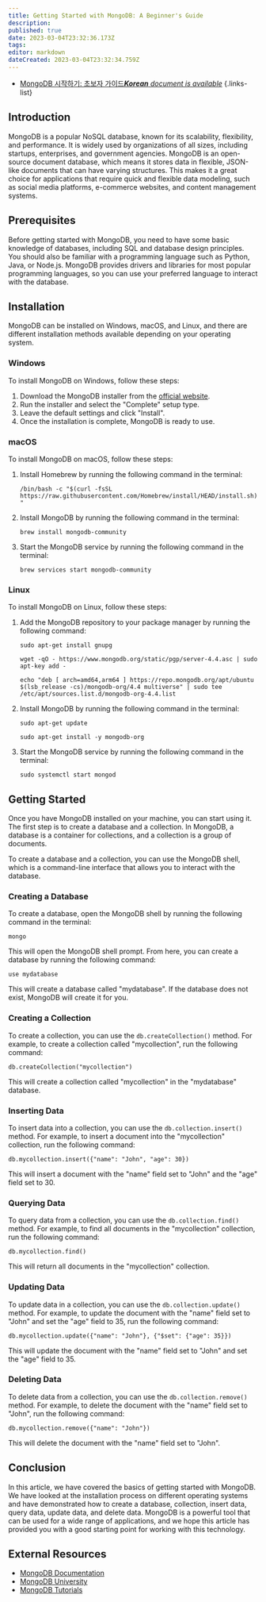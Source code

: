 ```yaml
---
title: Getting Started with MongoDB: A Beginner's Guide
description: 
published: true
date: 2023-03-04T23:32:36.173Z
tags: 
editor: markdown
dateCreated: 2023-03-04T23:32:34.759Z
---
```


- [MongoDB 시작하기: 초보자 가이드***Korean** document is available*](/ko/Knowledge-base/NoSQL/getting-started-with-mongodb-a-beginner-s-guide)
{.links-list}
## Introduction

MongoDB is a popular NoSQL database, known for its scalability, flexibility, and performance. It is widely used by organizations of all sizes, including startups, enterprises, and government agencies. MongoDB is an open-source document database, which means it stores data in flexible, JSON-like documents that can have varying structures. This makes it a great choice for applications that require quick and flexible data modeling, such as social media platforms, e-commerce websites, and content management systems.

## Prerequisites

Before getting started with MongoDB, you need to have some basic knowledge of databases, including SQL and database design principles. You should also be familiar with a programming language such as Python, Java, or Node.js. MongoDB provides drivers and libraries for most popular programming languages, so you can use your preferred language to interact with the database. 

## Installation

MongoDB can be installed on Windows, macOS, and Linux, and there are different installation methods available depending on your operating system. 

### Windows

To install MongoDB on Windows, follow these steps:

1. Download the MongoDB installer from the [official website](https://www.mongodb.com/try/download/community).
2. Run the installer and select the "Complete" setup type.
3. Leave the default settings and click "Install".
4. Once the installation is complete, MongoDB is ready to use.

### macOS

To install MongoDB on macOS, follow these steps:

1. Install Homebrew by running the following command in the terminal:

   ```/bin/bash -c "$(curl -fsSL https://raw.githubusercontent.com/Homebrew/install/HEAD/install.sh)"```
   
2. Install MongoDB by running the following command in the terminal:

   ```brew install mongodb-community```
   
3. Start the MongoDB service by running the following command in the terminal:

   ```brew services start mongodb-community```
   
### Linux

To install MongoDB on Linux, follow these steps:

1. Add the MongoDB repository to your package manager by running the following command:

   ```sudo apt-get install gnupg```
   
   ```wget -qO - https://www.mongodb.org/static/pgp/server-4.4.asc | sudo apt-key add -```
   
   ```echo "deb [ arch=amd64,arm64 ] https://repo.mongodb.org/apt/ubuntu $(lsb_release -cs)/mongodb-org/4.4 multiverse" | sudo tee /etc/apt/sources.list.d/mongodb-org-4.4.list```
   
2. Install MongoDB by running the following command in the terminal:

   ```sudo apt-get update```
   
   ```sudo apt-get install -y mongodb-org```
   
3. Start the MongoDB service by running the following command in the terminal:

   ```sudo systemctl start mongod```
   
## Getting Started

Once you have MongoDB installed on your machine, you can start using it. The first step is to create a database and a collection. In MongoDB, a database is a container for collections, and a collection is a group of documents. 

To create a database and a collection, you can use the MongoDB shell, which is a command-line interface that allows you to interact with the database. 

### Creating a Database

To create a database, open the MongoDB shell by running the following command in the terminal:

```mongo```

This will open the MongoDB shell prompt. From here, you can create a database by running the following command:

```use mydatabase```

This will create a database called "mydatabase". If the database does not exist, MongoDB will create it for you. 

### Creating a Collection

To create a collection, you can use the `db.createCollection()` method. For example, to create a collection called "mycollection", run the following command:

```db.createCollection("mycollection")```

This will create a collection called "mycollection" in the "mydatabase" database. 

### Inserting Data

To insert data into a collection, you can use the `db.collection.insert()` method. For example, to insert a document into the "mycollection" collection, run the following command:

```db.mycollection.insert({"name": "John", "age": 30})```

This will insert a document with the "name" field set to "John" and the "age" field set to 30. 

### Querying Data

To query data from a collection, you can use the `db.collection.find()` method. For example, to find all documents in the "mycollection" collection, run the following command:

```db.mycollection.find()```

This will return all documents in the "mycollection" collection. 

### Updating Data

To update data in a collection, you can use the `db.collection.update()` method. For example, to update the document with the "name" field set to "John" and set the "age" field to 35, run the following command:

```db.mycollection.update({"name": "John"}, {"$set": {"age": 35}})```

This will update the document with the "name" field set to "John" and set the "age" field to 35. 

### Deleting Data

To delete data from a collection, you can use the `db.collection.remove()` method. For example, to delete the document with the "name" field set to "John", run the following command:

```db.mycollection.remove({"name": "John"})```

This will delete the document with the "name" field set to "John". 

## Conclusion

In this article, we have covered the basics of getting started with MongoDB. We have looked at the installation process on different operating systems and have demonstrated how to create a database, collection, insert data, query data, update data, and delete data. MongoDB is a powerful tool that can be used for a wide range of applications, and we hope this article has provided you with a good starting point for working with this technology.

## External Resources

- [MongoDB Documentation](https://docs.mongodb.com/)
- [MongoDB University](https://university.mongodb.com/)
- [MongoDB Tutorials](https://www.tutorialspoint.com/mongodb/index.htm)